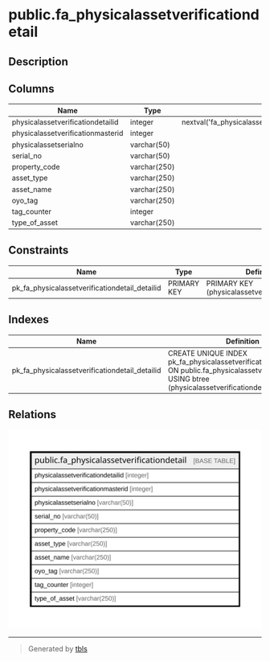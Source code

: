 # public.fa_physicalassetverificationdetail

## Description

## Columns

| Name | Type | Default | Nullable | Children | Parents | Comment |
| ---- | ---- | ------- | -------- | -------- | ------- | ------- |
| physicalassetverificationdetailid | integer | nextval('fa_physicalassetverificationd_physicalassetverificationdeta_seq'::regclass) | false |  |  |  |
| physicalassetverificationmasterid | integer |  | true |  |  |  |
| physicalassetserialno | varchar(50) |  | true |  |  |  |
| serial_no | varchar(50) |  | true |  |  |  |
| property_code | varchar(250) |  | true |  |  |  |
| asset_type | varchar(250) |  | true |  |  |  |
| asset_name | varchar(250) |  | true |  |  |  |
| oyo_tag | varchar(250) |  | true |  |  |  |
| tag_counter | integer |  | true |  |  |  |
| type_of_asset | varchar(250) |  | true |  |  |  |

## Constraints

| Name | Type | Definition |
| ---- | ---- | ---------- |
| pk_fa_physicalassetverificationdetail_detailid | PRIMARY KEY | PRIMARY KEY (physicalassetverificationdetailid) |

## Indexes

| Name | Definition |
| ---- | ---------- |
| pk_fa_physicalassetverificationdetail_detailid | CREATE UNIQUE INDEX pk_fa_physicalassetverificationdetail_detailid ON public.fa_physicalassetverificationdetail USING btree (physicalassetverificationdetailid) |

## Relations

![er](public.fa_physicalassetverificationdetail.svg)

---

> Generated by [tbls](https://github.com/k1LoW/tbls)
